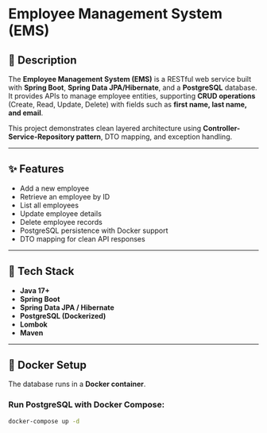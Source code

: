 # Employee Management System (EMS)

## 📌 Description
The **Employee Management System (EMS)** is a RESTful web service built with **Spring Boot**, **Spring Data JPA/Hibernate**, and a **PostgreSQL** database.  
It provides APIs to manage employee entities, supporting **CRUD operations** (Create, Read, Update, Delete) with fields such as **first name, last name, and email**.

This project demonstrates clean layered architecture using **Controller-Service-Repository pattern**, DTO mapping, and exception handling.  

---

## ✨ Features
- Add a new employee
- Retrieve an employee by ID
- List all employees
- Update employee details
- Delete employee records
- PostgreSQL persistence with Docker support
- DTO mapping for clean API responses

---

## 🚀 Tech Stack
- **Java 17+**
- **Spring Boot**
- **Spring Data JPA / Hibernate**
- **PostgreSQL (Dockerized)**
- **Lombok**
- **Maven**

---

## 🐳 Docker Setup
The database runs in a **Docker container**.

### Run PostgreSQL with Docker Compose:
```bash
docker-compose up -d
